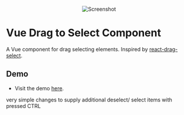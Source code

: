 <p align="center">
  <img src="https://raw.githubusercontent.com/stephan281094/vue-drag-select/master/images/screenshot.png"
    alt="Screenshot">
</p>

# Vue Drag to Select Component
A Vue component for drag selecting elements. Inspired by [react-drag-select](https://github.com/pablofierro/react-drag-select).

## Demo
* Visit the demo [here](https://teste223.lima-city.de/).

very simple changes to supply additional deselect/ select items with pressed CTRL 
